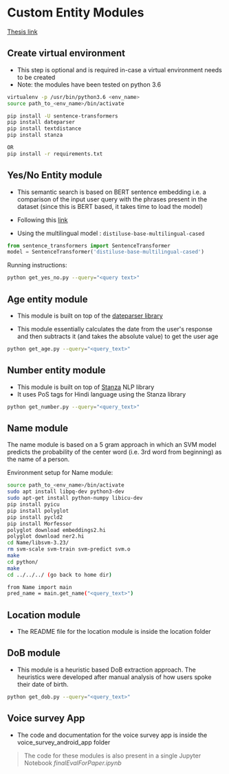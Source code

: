 # Custom Entity Modules

[Thesis link](https://drive.google.com/file/d/1Iqbk6gGcmyeDgbJYupHoMIFgOwvqdb1r/view)

## Create virtual environment

- This step is optional and is required in-case a virtual environment needs to be created
- Note: the modules have been tested on python 3.6

```bash
virtualenv -p /usr/bin/python3.6 <env_name> 
source path_to_<env_name>/bin/activate

pip install -U sentence-transformers
pip install dateparser
pip install textdistance
pip install stanza

OR
pip install -r requirements.txt
```


## Yes/No Entity module

- This semantic search is based on BERT sentence embedding i.e. a comparison of the input user query with the phrases present in the dataset (since this is BERT based, it takes time to load the model)

- Following this [link](https://github.com/UKPLab/sentence-transformers)

- Using the multilingual model : `distiluse-base-multilingual-cased`

```python
from sentence_transformers import SentenceTransformer
model = SentenceTransformer('distiluse-base-multilingual-cased')
```

Running instructions:
```bash
python get_yes_no.py --query="<query text>"
```


## Age entity module

- This module is built on top of the [dateparser library](https://github.com/scrapinghub/dateparser)

- This module essentially calculates the date from the user's response and then subtracts it (and takes the absolute value) to get the user age

```bash
python get_age.py --query="<query_text>"
```

## Number entity module

- This module is built on top of [Stanza](https://github.com/stanfordnlp/stanza) NLP library
- It uses PoS tags for Hindi language using the Stanza library

```bash
python get_number.py --query="<query_text>"
```

## Name module
The name module is based on a 5 gram approach in which an SVM model predicts the probability of the center word (i.e. 3rd word from beginning) as the name of a person.

Environment setup for Name module:
```bash
source path_to_<env_name>/bin/activate
sudo apt install libpq-dev python3-dev
sudo apt-get install python-numpy libicu-dev
pip install pyicu
pip install polyglot
pip install pycld2
pip install Morfessor
polyglot download embeddings2.hi
polyglot download ner2.hi
cd Name/libsvm-3.23/
rm svm-scale svm-train svm-predict svm.o
make
cd python/
make
cd ../../../ (go back to home dir)
```

```bash
from Name import main
pred_name = main.get_name("<query_text>")
```

## Location module
- The README file for the location module is inside the location folder

## DoB module
- This module is a heuristic based DoB extraction approach. The heuristics were developed after manual analysis of how users spoke their date of birth.

```bash
python get_dob.py --query="<query_text>"
```

## Voice survey App
- The code and documentation for the voice survey app is inside the voice_survey_android_app folder


> The code for these modules is also present in a single Jupyter Notebook <em>finalEvalForPaper.ipynb</em>
